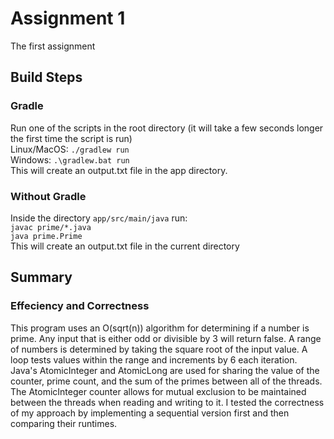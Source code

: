 # Assignment 1
The first assignment

## Build Steps

### Gradle
Run one of the scripts in the root directory (it will take a few seconds longer the first time the script is run)
<br /> 
Linux/MacOS: `./gradlew run`
<br />
Windows: `.\gradlew.bat run`
<br />
This will create an output.txt file in the app directory.

### Without Gradle
Inside the directory `app/src/main/java` run:
<br />
`javac prime/*.java`
<br />
`java prime.Prime`
<br />
This will create an output.txt file in the current directory

## Summary

### Effeciency and Correctness
This program uses an O(sqrt(n)) algorithm for determining if a number is prime. Any input that is either odd or divisible by 3 will return false. A range of numbers is determined by taking the square root of the input value. A loop tests values within the range and increments by 6 each iteration. Java's AtomicInteger and AtomicLong are used for sharing the value of the counter, prime count, and the sum of the primes between all of the threads. The AtomicInteger counter allows for mutual exclusion to be maintained between the threads when reading and writing to it. I tested the correctness of my approach by implementing a sequential version first and then comparing their runtimes.